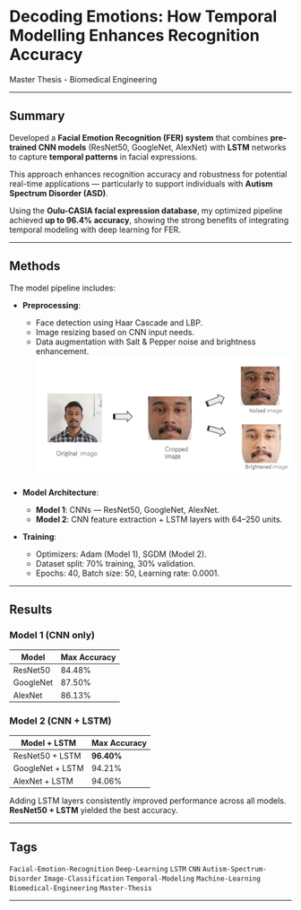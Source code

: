 # Decoding Emotions: How Temporal Modelling Enhances Recognition Accuracy

Master Thesis - Biomedical Engineering  

---

## Summary

Developed a **Facial Emotion Recognition (FER) system** that combines **pre-trained CNN models** (ResNet50, GoogleNet, AlexNet) with **LSTM** networks to capture **temporal patterns** in facial expressions.

This approach enhances recognition accuracy and robustness for potential real-time applications — particularly to support individuals with **Autism Spectrum Disorder (ASD)**.

Using the **Oulu-CASIA facial expression database**, my optimized pipeline achieved **up to 96.4% accuracy**, showing the strong benefits of integrating temporal modeling with deep learning for FER.

---

## Methods

The model pipeline includes:

- **Preprocessing**:
  - Face detection using Haar Cascade and LBP.
  - Image resizing based on CNN input needs.
  - Data augmentation with Salt & Pepper noise and brightness enhancement.
    ![Face Detection Example](images/Processed.png)

  
- **Model Architecture**:
  - **Model 1**: CNNs — ResNet50, GoogleNet, AlexNet.
  - **Model 2**: CNN feature extraction + LSTM layers with 64–250 units.

- **Training**:
  - Optimizers: Adam (Model 1), SGDM (Model 2).
  - Dataset split: 70% training, 30% validation.
  - Epochs: 40, Batch size: 50, Learning rate: 0.0001.

---

## Results

### Model 1 (CNN only)

| Model    | Max Accuracy |
|----------|--------------|
| ResNet50 | 84.48%       |
| GoogleNet| 87.50%       |
| AlexNet  | 86.13%       |

### Model 2 (CNN + LSTM)

| Model + LSTM | Max Accuracy |
|--------------|--------------|
| ResNet50 + LSTM | **96.40%** |
| GoogleNet + LSTM| 94.21%     |
| AlexNet + LSTM  | 94.06%     |

Adding LSTM layers consistently improved performance across all models. **ResNet50 + LSTM** yielded the best accuracy.

---

## Tags

`Facial-Emotion-Recognition` `Deep-Learning` `LSTM` `CNN` `Autism-Spectrum-Disorder` `Image-Classification` `Temporal-Modeling` `Machine-Learning` `Biomedical-Engineering` `Master-Thesis`

---
